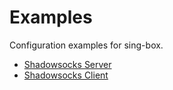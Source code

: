 # Examples

Configuration examples for sing-box.

* [Shadowsocks Server](./ss-server)
* [Shadowsocks Client](./ss-client)